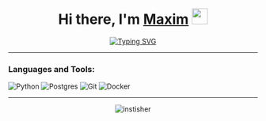 <h1 align="center">Hi there, I'm <a href="https://www.fiverr.com/max_insti" target="_blank">Maxim</a> 
<img src="https://github.com/blackcater/blackcater/raw/main/images/Hi.gif" height="32"/></h1>
<p align="center"><a href="https://git.io/typing-svg"><img src="https://readme-typing-svg.herokuapp.com?font=Fira+Code&pause=1000&width=435&lines=Machine+Learning,+Data+scientist+from+Russia" alt="Typing SVG" /></a></p>


<hr>

<h3 align="left">Languages and Tools:</h3>

![Python](https://img.shields.io/badge/python-3670A0?style=for-the-badge&logo=python&logoColor=ffdd54) 
![Postgres](https://img.shields.io/badge/postgres-%23316192.svg?style=for-the-badge&logo=postgresql&logoColor=white) 
![Git](https://img.shields.io/badge/git-%23F05033.svg?style=for-the-badge&logo=git&logoColor=white) 
![Docker](https://img.shields.io/badge/docker-%230db7ed.svg?style=for-the-badge&logo=docker&logoColor=white) 

<hr>

<p align="center"><img src="https://github-readme-stats.vercel.app/api/top-langs?username=instisher&show_icons=true&theme=dark&locale=en&layout=compact" alt="instisher" /></p>
